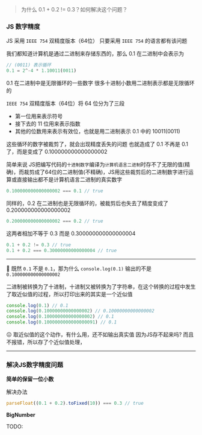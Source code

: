 

> 为什么 0.1 + 0.2 != 0.3？如何解决这个问题？

### JS 数字精度

JS 采用 `IEEE 754` 双精度版本（64位）
只要采用 `IEEE 754` 的语言都有该问题

我们都知道计算机是通过二进制来存储东西的，那么 0.1 在二进制中会表示为
```js
// (0011) 表示循环
0.1 = 2^-4 * 1.10011(0011)
```

0.1 在二进制中是无限循环的一些数字
很多十进制小数用二进制表示都是无限循环的

`IEEE 754` 双精度版本（64位）将 64 位分为了三段
- 第一位用来表示符号
- 接下去的 11 位用来表示指数
- 其他的位数用来表示有效位，也就是用二进制表示 0.1 中的 10011(0011)

这些循环的数字被裁剪了，就会出现精度丢失的问题
也就造成了 0.1 不再是 0.1 了，而是变成了 0.100000000000000002


简单来说
JS把编写代码的`十进制数字`编译为`计算机语言二进制`时存不了无限的值(精确)，而裁剪成了64位的二进制值(不精确)，JS用这些裁剪后的二进制数字进行运算或直接输出都不是计算机语言二进制的真实数字

```js
0.100000000000000002 === 0.1 // true
```

同样的，0.2 在二进制也是无限循环的，被裁剪后也失去了精度变成了 0.200000000000000002
```js
0.200000000000000002 === 0.2 // true
```

这两者相加不等于 0.3 而是 0.300000000000000004
```js
0.1 + 0.2 != 0.3 // true
0.1 + 0.2 === 0.30000000000000004 // true
```

---

🤔 既然 `0.1` 不是 `0.1`，那为什么 `console.log(0.1)` 输出的不是 `0.100000000000000002`

二进制被转换为了十进制，十进制又被转换为了字符串，在这个转换的过程中发生了取近似值的过程，所以打印出来的其实是一个近似值
```js
console.log(0.1) // 0.1
console.log(0.10000000000000002) // 0.10000000000000002
console.log(0.100000000000000002) // 0.1
console.log(0.1000000000000000091) // 0.1
```

😖 取近似值的这个动作，有什么用，还不如输出真实值
因为JS存不起来吗? 而且不报错，所以存了个近似值处理，

---

### 解决JS数字精度问题

**简单的保留一位小数**

解决办法
```js
parseFloat((0.1 + 0.2).toFixed(10)) === 0.3 // true
```

**BigNumber**

TODO: 






